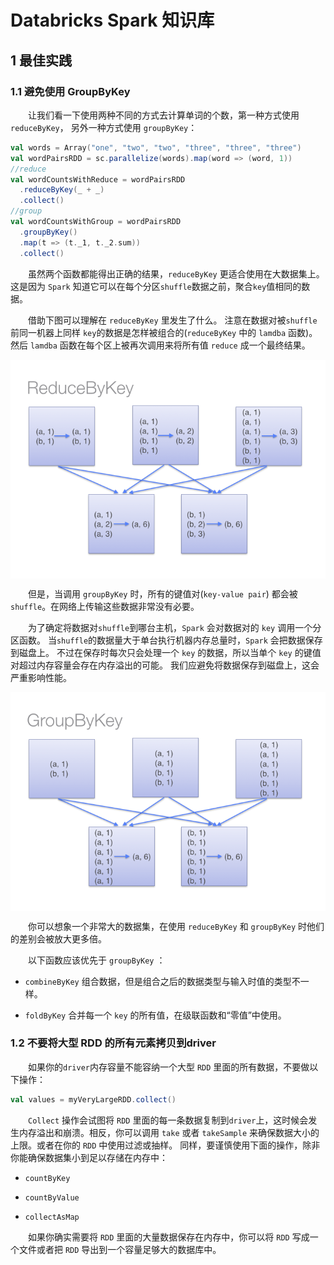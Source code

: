 # Databricks Spark 知识库

## 1 最佳实践

### 1.1 避免使用 GroupByKey

&emsp;&emsp;让我们看一下使用两种不同的方式去计算单词的个数，第一种方式使用 `reduceByKey`， 另外一种方式使用 `groupByKey`：

```scala
val words = Array("one", "two", "two", "three", "three", "three")
val wordPairsRDD = sc.parallelize(words).map(word => (word, 1))
//reduce
val wordCountsWithReduce = wordPairsRDD
  .reduceByKey(_ + _)
  .collect()
//group
val wordCountsWithGroup = wordPairsRDD
  .groupByKey()
  .map(t => (t._1, t._2.sum))
  .collect()
```

&emsp;&emsp;虽然两个函数都能得出正确的结果，`reduceByKey` 更适合使用在大数据集上。 这是因为 `Spark` 知道它可以在每个分区`shuffle`数据之前，聚合`key`值相同的数据。

&emsp;&emsp;借助下图可以理解在 `reduceByKey` 里发生了什么。 注意在数据对被`shuffle`前同一机器上同样 `key`的数据是怎样被组合的(`reduceByKey` 中的 `lamdba` 函数)。然后 `lamdba` 函数在每个区上被再次调用来将所有值 `reduce` 成一个最终结果。

<div  align="center"><img src="imgs/reduce_by.png" alt="reduce_by" align="center" /></div>

&emsp;&emsp;但是，当调用 `groupByKey` 时，所有的键值对(`key-value pair`) 都会被`shuffle`。在网络上传输这些数据非常没有必要。

&emsp;&emsp;为了确定将数据对`shuffle`到哪台主机，`Spark` 会对数据对的 `key` 调用一个分区函数。 当`shuffle`的数据量大于单台执行机器内存总量时，`Spark` 会把数据保存到磁盘上。 不过在保存时每次只会处理一个 `key` 的数据，所以当单个 `key` 的键值对超过内存容量会存在内存溢出的可能。
我们应避免将数据保存到磁盘上，这会严重影响性能。

<div  align="center"><img src="imgs/group_by.png" alt="group_by" align="center" /></div>

&emsp;&emsp;你可以想象一个非常大的数据集，在使用 `reduceByKey` 和 `groupByKey` 时他们的差别会被放大更多倍。

&emsp;&emsp;以下函数应该优先于 `groupByKey` ：

- `combineByKey` 组合数据，但是组合之后的数据类型与输入时值的类型不一样。

- `foldByKey` 合并每一个 `key` 的所有值，在级联函数和“零值”中使用。

### 1.2 不要将大型 RDD 的所有元素拷贝到driver

&emsp;&emsp;如果你的`driver`内存容量不能容纳一个大型 `RDD` 里面的所有数据，不要做以下操作：

```scala
val values = myVeryLargeRDD.collect()
```

&emsp;&emsp;`Collect` 操作会试图将 `RDD` 里面的每一条数据复制到`driver`上，这时候会发生内存溢出和崩溃。相反，你可以调用 `take` 或者 `takeSample` 来确保数据大小的上限。或者在你的 `RDD` 中使用过滤或抽样。
同样，要谨慎使用下面的操作，除非你能确保数据集小到足以存储在内存中：

- `countByKey`

- `countByValue`

- `collectAsMap`

&emsp;&emsp;如果你确实需要将 `RDD` 里面的大量数据保存在内存中，你可以将 `RDD` 写成一个文件或者把 `RDD` 导出到一个容量足够大的数据库中。
